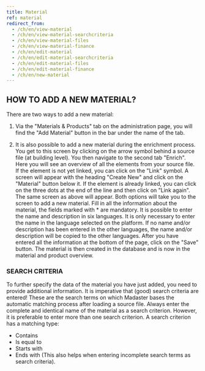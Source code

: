 ```yaml
---
title: Material
ref: material
redirect_from:
  - /ch/en/view-material
  - /ch/en/view-material-searchcriteria
  - /ch/en/view-material-files
  - /ch/en/view-material-finance
  - /ch/en/edit-material
  - /ch/en/edit-material-searchcriteria
  - /ch/en/edit-material-files
  - /ch/en/edit-material-finance
  - /ch/en/new-material
---
```


## HOW TO ADD A NEW MATERIAL?
There are two ways to add a new material:

1.	Via the "Materials & Products" tab on the administration page, you will find the "Add Material" button in the bar under the name of the tab.

2.	It is also possible to add a new material during the enrichment process. You get to this screen by clicking on the arrow symbol behind a source file (at building level). You then navigate to the second tab "Enrich". Here you will see an overview of all the elements from your source file. If the element is not yet linked, you can click on the "Link" symbol. A screen will appear with the heading "Create New" and click on the "Material" button below it. If the element is already linked, you can click on the three dots at the end of the line and then click on "Link again". The same screen as above will appear.
Both options will take you to the screen to add a new material. Fill in all the information about the material, the fields marked with * are mandatory. It is possible to enter the name and description in six languages. It is only necessary to enter the name in the language selected on the platform. If no name and/or description has been entered in the other languages, the name and/or description will be copied to the other languages. After you have entered all the information at the bottom of the page, click on the "Save" button. The material is then created in the database and is now in the material and product overview.

### SEARCH CRITERIA ###
To further specify the data of the material you have just added, you need to provide additional information. It is imperative that (good) search criteria are entered! These are the search terms on which Madaster bases the automatic matching process after loading a source file. Always enter the complete and identical name of the material as a search criterion. However, it is preferable to enter more than one search criterion. A search criterion has a matching type:

- Contains
- Is equal to
- Starts with
- Ends with (This also helps when entering incomplete search terms as search criteria).
